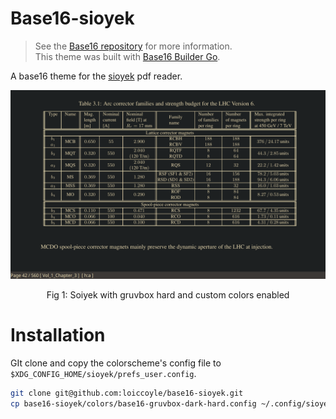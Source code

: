 # Base16-sioyek

> See the [Base16 repository](https://github.com/chriskempson/base16) for more information.  
> This theme was built with [Base16 Builder Go](https://github.com/tinted-theming/base16-builder-go).

A base16 theme for the [sioyek](https://github.com/ahrm/sioyek) pdf reader.

<div align="center"><img width=600 src="./assets/screenshot.png"><p>Fig 1: Soiyek with gruvbox hard and custom colors enabled</p></div>

# Installation

GIt clone and copy the colorscheme's config file to `$XDG_CONFIG_HOME/sioyek/prefs_user.config`.

```bash
git clone git@github.com:loiccoyle/base16-sioyek.git
cp base16-sioyek/colors/base16-gruvbox-dark-hard.config ~/.config/sioyek/prefs_user.config
```
